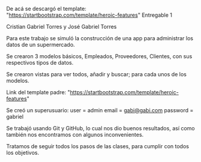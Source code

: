 De acá se descargó el template: "https://startbootstrap.com/template/heroic-features"
Entregable 1

Cristian Gabriel Torres y José Gabriel Torres

Para este trabajo se simuló la construcción de una app para administrar los datos de un supermercado.

Se crearon 3 modelos básicos, Empleados, Proveedores, Clientes, con sus respectivos tipos de datos.

Se crearon vistas para ver todos, añadir y buscar; para cada unos de los modelos.

Link del template padre: "https://startbootstrap.com/template/heroic-features"

Se creó un superusuario:
user = admin
email = gabi@gabi.com
password = gabriel

Se trabajó usando Git y GitHub, lo cual nos dio buenos resultados, así como también nos encontramos con algunos inconvenientes.

Tratamos de seguir todos los pasos de las clases, para cumplir con todos los objetivos.
